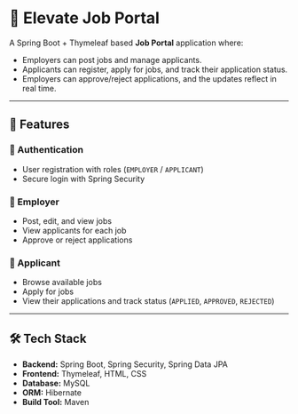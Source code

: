 # 🚀 Elevate Job Portal

A Spring Boot + Thymeleaf based **Job Portal** application where:
- Employers can post jobs and manage applicants.
- Applicants can register, apply for jobs, and track their application status.
- Employers can approve/reject applications, and the updates reflect in real time.

---

## 📌 Features

### 👤 Authentication
- User registration with roles (`EMPLOYER` / `APPLICANT`)
- Secure login with Spring Security

### 🏢 Employer
- Post, edit, and view jobs
- View applicants for each job
- Approve or reject applications

### 🙋 Applicant
- Browse available jobs
- Apply for jobs
- View their applications and track status (`APPLIED`, `APPROVED`, `REJECTED`)

---

## 🛠️ Tech Stack
- **Backend:** Spring Boot, Spring Security, Spring Data JPA
- **Frontend:** Thymeleaf, HTML, CSS
- **Database:** MySQL
- **ORM:** Hibernate
- **Build Tool:** Maven
